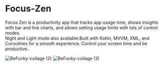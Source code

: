 # Focus-Zen
Focus Zen is a productivity app that tracks app usage time, shows insights with bar and line charts, and allows setting usage limits with lots of control modes.</br>
Night and Light mode also available.Built with Kotlin, MVVM, XML, and Coroutines for a smooth experience. Control your screen time and be productive..

![BeFunky-collage (2)](https://github.com/user-attachments/assets/acda80bc-aaf9-4807-90a5-d693816a6a3d)
![BeFunky-collage (3)](https://github.com/user-attachments/assets/aec701ee-69d0-4838-b2ad-32949a77132a)


